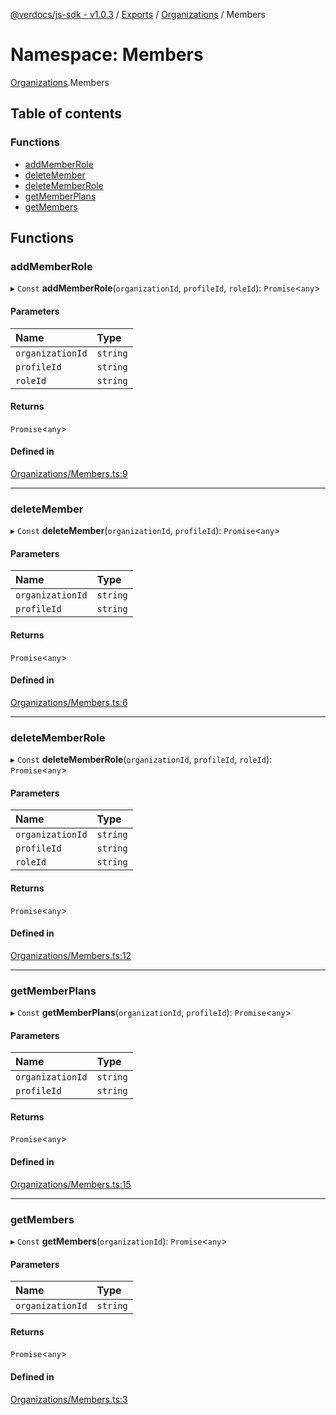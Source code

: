 [@verdocs/js-sdk - v1.0.3](../README.md) / [Exports](../modules.md) / [Organizations](Organizations.md) / Members

# Namespace: Members

[Organizations](Organizations.md).Members

## Table of contents

### Functions

- [addMemberRole](Organizations.Members.md#addmemberrole)
- [deleteMember](Organizations.Members.md#deletemember)
- [deleteMemberRole](Organizations.Members.md#deletememberrole)
- [getMemberPlans](Organizations.Members.md#getmemberplans)
- [getMembers](Organizations.Members.md#getmembers)

## Functions

### addMemberRole

▸ `Const` **addMemberRole**(`organizationId`, `profileId`, `roleId`): `Promise`<`any`\>

#### Parameters

| Name | Type |
| :------ | :------ |
| `organizationId` | `string` |
| `profileId` | `string` |
| `roleId` | `string` |

#### Returns

`Promise`<`any`\>

#### Defined in

[Organizations/Members.ts:9](https://github.com/Verdocs/js-sdk/blob/main/src/Organizations/Members.ts#L9)

___

### deleteMember

▸ `Const` **deleteMember**(`organizationId`, `profileId`): `Promise`<`any`\>

#### Parameters

| Name | Type |
| :------ | :------ |
| `organizationId` | `string` |
| `profileId` | `string` |

#### Returns

`Promise`<`any`\>

#### Defined in

[Organizations/Members.ts:6](https://github.com/Verdocs/js-sdk/blob/main/src/Organizations/Members.ts#L6)

___

### deleteMemberRole

▸ `Const` **deleteMemberRole**(`organizationId`, `profileId`, `roleId`): `Promise`<`any`\>

#### Parameters

| Name | Type |
| :------ | :------ |
| `organizationId` | `string` |
| `profileId` | `string` |
| `roleId` | `string` |

#### Returns

`Promise`<`any`\>

#### Defined in

[Organizations/Members.ts:12](https://github.com/Verdocs/js-sdk/blob/main/src/Organizations/Members.ts#L12)

___

### getMemberPlans

▸ `Const` **getMemberPlans**(`organizationId`, `profileId`): `Promise`<`any`\>

#### Parameters

| Name | Type |
| :------ | :------ |
| `organizationId` | `string` |
| `profileId` | `string` |

#### Returns

`Promise`<`any`\>

#### Defined in

[Organizations/Members.ts:15](https://github.com/Verdocs/js-sdk/blob/main/src/Organizations/Members.ts#L15)

___

### getMembers

▸ `Const` **getMembers**(`organizationId`): `Promise`<`any`\>

#### Parameters

| Name | Type |
| :------ | :------ |
| `organizationId` | `string` |

#### Returns

`Promise`<`any`\>

#### Defined in

[Organizations/Members.ts:3](https://github.com/Verdocs/js-sdk/blob/main/src/Organizations/Members.ts#L3)

